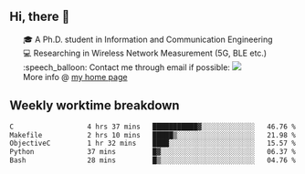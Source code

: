 <h2 > Hi, there 👋 </h3>

<div >
 <ul>
 🎓 A Ph.D. student in Information and Communication Engineering <br>
 💻 Researching in Wireless Network Measurement (5G, BLE etc.)<br>
 :speech_balloon: Contact me through email if possible: <a href="mailto:ethanjia@sjtu.edu.cn"><img src="https://img.shields.io/badge/-ethanjia@sjtu.edu.cn-c14438?style=plastic&logo=Gmail&logoColor=white&link=mailto:mailto:ethanjia@sjtu.edu.cn"></a> <br>
  More info @ <a href="https://haifengjia.github.io">my home page</a>
 </ul>
</div>

<h2 >
Weekly worktime breakdown
</h1>


<!--START_SECTION:waka-->

```txt
C                  4 hrs 37 mins   ███████████▓░░░░░░░░░░░░░   46.76 %
Makefile           2 hrs 10 mins   █████▒░░░░░░░░░░░░░░░░░░░   21.98 %
ObjectiveC         1 hr 32 mins    ████░░░░░░░░░░░░░░░░░░░░░   15.57 %
Python             37 mins         █▓░░░░░░░░░░░░░░░░░░░░░░░   06.37 %
Bash               28 mins         █▒░░░░░░░░░░░░░░░░░░░░░░░   04.76 %
```

<!--END_SECTION:waka-->


